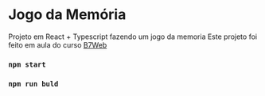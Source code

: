 # Jogo da Memória
Projeto em React + Typescript
fazendo um jogo da memoria
Este projeto foi feito em aula do curso [B7Web](https://b7web.com.br)

### `npm start`
### `npm run buld` 
